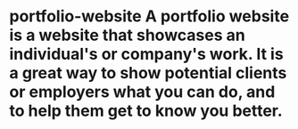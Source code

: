 # portfolio-website A portfolio website is a website that showcases an individual's or company's work. It is a great way to show potential clients or employers what you can do, and to help them get to know you better.

